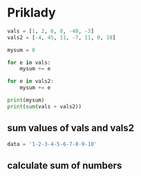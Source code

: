 # Priklady

```python
vals = [1, 2, 6, 8, -40, -3]
vals2 = [-4, 45, 11, -7, 11, 0, 18]

mysum = 0

for e in vals:
    mysum += e

for e in vals2:
    mysum += e

print(mysum)
print(sum(vals + vals2))
```

## sum values of vals and vals2

```python
data = '1-2-3-4-5-6-7-8-9-10'
```

## calculate sum of numbers
